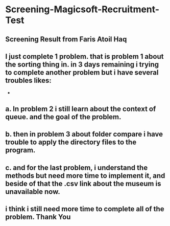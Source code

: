 # Screening-Magicsoft-Recruitment-Test
Screening Result from Faris Atoil Haq
-
I just complete 1 problem. that is problem 1 about the sorting thing in.
in 3 days remaining i trying to complete another problem but i have several troubles likes:
-
-
a. In problem 2 i still learn about the context of queue. and the goal of the problem.
-
b. then in problem 3 about folder compare i have trouble to apply the directory files to the program.
-
c. and for the last problem, i understand the methods but need more time to implement it, and beside of that the .csv link about the museum is unavailable now.
-
i think i still need more time to complete all of the problem. Thank You
-

